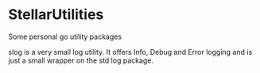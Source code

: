 # StellarUtilities
Some personal go utility packages

slog is a very small log utility. It offers Info, Debug and Error logging and is just a small wrapper on the std log 
package.
